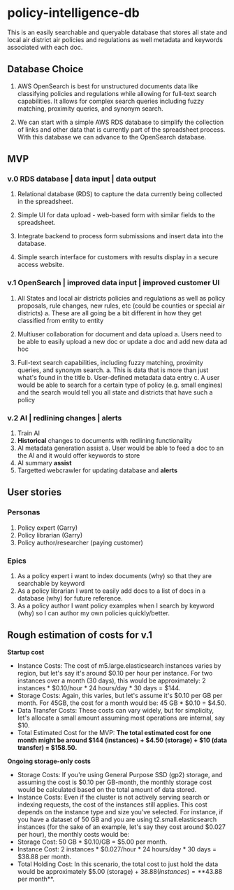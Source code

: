 # policy-intelligence-db
This is an easily searchable and queryable database that stores all state and local air district air policies and regulations as well metadata and keywords associated with each doc.

## Database Choice
1. AWS OpenSearch is best for unstructured documents data like classifying policies and regulations while allowing for full-text search capabilities. It allows for complex search queries including fuzzy matching, proximity queries, and synonym search. 

2. We can start with a simple AWS RDS database to simplify the collection of links and other data that is currently part of the spreadsheet process. With this database we can advance to the OpenSearch database.

## MVP
### v.0 RDS database | data input | data output
1. Relational database (RDS) to capture the data currently being collected in the spreadsheet.

2. Simple UI for data upload - web-based form with similar fields to the spreadsheet.

3. Integrate backend to process form submissions and insert data into the database.

4. Simple search interface for customers with results display in a secure access website.

### v.1 OpenSearch | improved data input | improved customer UI
1. All States and local air districts policies and regulations as well as policy proposals, rule changes, new rules, etc (could be counties or special air districts)
  a. These are all going be a bit different in how they get classified from entity to entity

2. Multiuser collaboration for document and data upload
  a. Users need to be able to easily upload a new doc or update a doc and add new data ad hoc

3. Full-text search capabilities, including fuzzy matching, proximity queries, and synonym search.
  a. This is data that is more than just what's found in the title
  b. User-defined metadata data entry
  c. A user would be able to search for a certain type of policy (e.g. small engines) and the search would tell you all state and districts that have such a policy

### v.2 AI | redlining changes | alerts
1. Train AI
2. **Historical** changes to documents with redlining functionality
3. AI metadata generation assist
  a. User would be able to feed a doc to an the AI and it would offer keywords to store
4. AI summary **assist**
5. Targetted webcrawler for updating database and **alerts**

## User stories
### Personas
1) Policy expert (Garry)
2) Policy librarian (Garry)
3) Policy author/researcher (paying customer)

### Epics
1) As a policy expert i want to index documents (why) so that they are searchable by keyword
2) As a policy librarian I want to easily add docs to a list of docs in a database (why) for future reference.
3) As a policy author I want policy examples when I search by keyword (why) so I can author my own policies quickly/better.

## Rough estimation of costs for v.1
**Startup cost**
- Instance Costs: The cost of m5.large.elasticsearch instances varies by region, but let's say it's around $0.10 per hour     per instance. For two instances over a month (30 days), this would be approximately: 2 instances * $0.10/hour * 24           hours/day * 30 days = $144.
- Storage Costs: Again, this varies, but let's assume it's $0.10 per GB per month. For 45GB, the cost for a month would be:    45 GB * $0.10 = $4.50.
- Data Transfer Costs: These costs can vary widely, but for simplicity, let's allocate a small amount assuming most            operations are internal, say $10.
- Total Estimated Cost for the MVP:
  **The total estimated cost for one month might be around $144 (instances) + $4.50 (storage) + $10 (data transfer) = $158.50.**
  
**Ongoing storage-only costs**
- Storage Costs: If you're using General Purpose SSD (gp2) storage, and assuming the cost is $0.10 per GB-month, the monthly storage cost would be calculated based on the total amount of data stored.
- Instance Costs: Even if the cluster is not actively serving search or indexing requests, the cost of the instances still applies. This cost depends on the instance type and size you've selected.
For instance, if you have a dataset of 50 GB and you are using t2.small.elasticsearch instances (for the sake of an example, let's say they cost around $0.027 per hour), the monthly costs would be:
- Storage Cost: 50 GB * $0.10/GB = $5.00 per month.
- Instance Cost: 2 instances * $0.027/hour * 24 hours/day * 30 days = $38.88 per month.
- Total Holding Cost:
In this scenario, the total cost to just hold the data would be approximately $5.00 (storage) + $38.88 (instances) = **$43.88 per month**.
